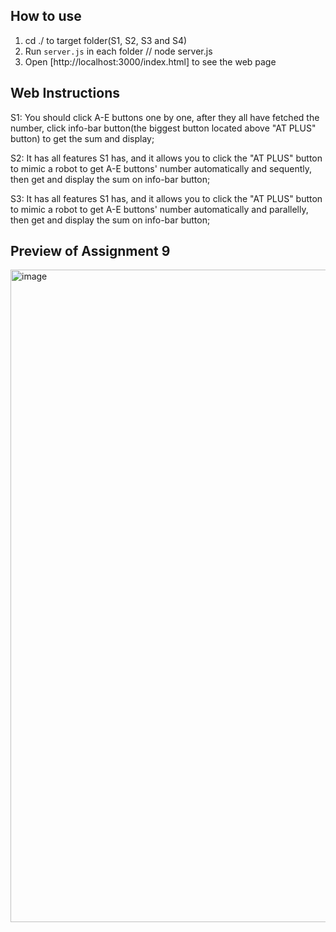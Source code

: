 ## How to use
1. cd ./ to target folder(S1, S2, S3 and S4)
2. Run `server.js` in each folder // node server.js
3. Open [http://localhost:3000/index.html] to see the web page

## Web Instructions

S1: You should click A-E buttons one by one, after they all have fetched the number, click info-bar button(the biggest button located above "AT PLUS" button) to get the sum and display;

S2: It has all features S1 has, and it allows you to click the "AT PLUS" button to mimic a robot to get A-E buttons' number automatically and sequently, then get and display the sum on info-bar button;

S3: It has all features S1 has, and it allows you to click the "AT PLUS" button to mimic a robot to get A-E buttons' number automatically and parallelly, then get and display the sum on info-bar button;

## Preview of Assignment 9

<img width="1532" height="1044" alt="image" src="https://github.com/user-attachments/assets/17abd3b8-01e6-409f-aa36-49dba51a5fac" />